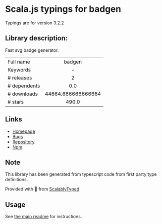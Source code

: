 
# Scala.js typings for badgen

Typings are for version 3.2.2

## Library description:
Fast svg badge generator.

|                    |                 |
| ------------------ | :-------------: |
| Full name          | badgen |
| Keywords           | - |
| # releases         | 2 |
| # dependents       | 0.0 |
| # downloads        | 44664.666666666664 |
| # stars            | 490.0 |

## Links
- [Homepage](https://github.com/amio/badgen#readme)
- [Bugs](https://github.com/amio/badgen/issues)
- [Repository](https://github.com/amio/badgen)
- [Npm](https://www.npmjs.com/package/badgen)
    


## Note
This library has been generated from typescript code from first party type definitions.

Provided with :purple_heart: from [ScalablyTyped](https://github.com/oyvindberg/ScalablyTyped)

## Usage
See [the main readme](../../readme.md) for instructions.


